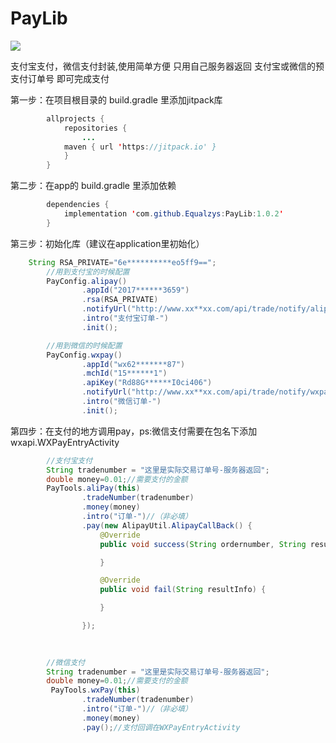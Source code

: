 # PayLib
[![](https://jitpack.io/v/Equalzys/PayLib.svg)](https://jitpack.io/#Equalzys/PayLib)

支付宝支付，微信支付封装,使用简单方便
只用自己服务器返回 支付宝或微信的预支付订单号 即可完成支付

第一步：在项目根目录的 build.gradle 里添加jitpack库
```java
        allprojects {
		    repositories {
			    ...
			maven { url 'https://jitpack.io' }
		    }
	    }
```
  
第二步：在app的 build.gradle 里添加依赖
```java
        dependencies {
	        implementation 'com.github.Equalzys:PayLib:1.0.2'
	    }
```

第三步：初始化库（建议在application里初始化）
```java
	String RSA_PRIVATE="6e**********eo5ff9==";
        //用到支付宝的时候配置
        PayConfig.alipay()
                .appId("2017******3659")
                .rsa(RSA_PRIVATE)
                .notifyUrl("http://www.xx**xx.com/api/trade/notify/alipay")
                .intro("支付宝订单-")
                .init();

        //用到微信的时候配置
        PayConfig.wxpay()
                .appId("wx62*******87")
                .mchId("15******1")
                .apiKey("Rd88G******I0ci406")
                .notifyUrl("http://www.xx**xx.com/api/trade/notify/wxpay")
                .intro("微信订单-")
                .init();
```

第四步：在支付的地方调用pay，ps:微信支付需要在包名下添加 wxapi.WXPayEntryActivity
```java
        //支付宝支付
        String tradenumber = "这里是实际交易订单号-服务器返回";
        double money=0.01;//需要支付的金额
        PayTools.aliPay(this)
                .tradeNumber(tradenumber)
                .money(money)
                .intro("订单-")//（非必填）
                .pay(new AlipayUtil.AlipayCallBack() {
                    @Override
                    public void success(String ordernumber, String resultInfo) {

                    }

                    @Override
                    public void fail(String resultInfo) {

                    }

                });

        
	
        //微信支付
        String tradenumber = "这里是实际交易订单号-服务器返回";
        double money=0.01;//需要支付的金额
         PayTools.wxPay(this)
                .tradeNumber(tradenumber)
                .intro("订单-")//（非必填）
                .money(money)
                .pay();//支付回调在WXPayEntryActivity


```

